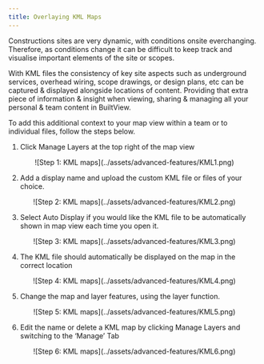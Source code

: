 ```yaml
---
title: Overlaying KML Maps
---
```


Constructions sites are very dynamic, with conditions onsite everchanging. Therefore, as conditions change it can be difficult to keep track and visualise important elements of the site or scopes. 

With KML files the consistency of key site aspects such as underground services, overhead wiring, scope drawings, or design plans, etc can be captured & displayed alongside locations of content. Providing that extra piece of information & insight when viewing, sharing & managing all your personal & team content in BuiltView. 

To add this additional context to your map view within a team or to individual files, follow the steps below.

1)	Click Manage Layers at the top right of the map view

<center>
![Step 1: KML maps](../assets/advanced-features/KML1.png)
</center>

2)	Add a display name and upload the custom KML file or files of your choice.

<center>
![Step 2: KML maps](../assets/advanced-features/KML2.png)
</center>

3)	Select Auto Display if you would like the KML file to be automatically shown in map view each time you open it.

<center>
![Step 3: KML maps](../assets/advanced-features/KML3.png)
</center>

4)	The KML file should automatically be displayed on the map in the correct location

<center>
![Step 4: KML maps](../assets/advanced-features/KML4.png)
</center>

5)	Change the map and layer features, using the layer function.

<center>
![Step 5: KML maps](../assets/advanced-features/KML5.png)
</center>

6)	Edit the name or delete a KML map by clicking Manage Layers and switching to the ‘Manage’ Tab

<center>
![Step 6: KML maps](../assets/advanced-features/KML6.png)
</center>
